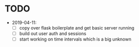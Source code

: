 # TODO

- 2019-04-11:
  - [ ] copy over flask boilerplate and get basic server running
  - [ ] build out user auth and sessions
  - [ ] start working on time intervals which is a big unknown
